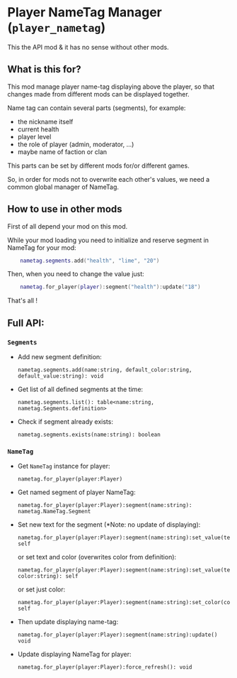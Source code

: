 Player NameTag Manager (`player_nametag`)
=========================================

This the API mod & it has no sense without other mods.

What is this for?
-----------------
This mod manage player name-tag displaying above the player,
so that changes made from different mods can be displayed together.

Name tag can contain several parts (segments), for example:
 - the nickname itself
 - current health
 - player level
 - the role of player (admin, moderator, ...)
 - maybe name of faction or clan

This parts can be set by different mods for/or different games.

So, in order for mods not to overwrite each other's values, we need a common global manager of NameTag.



How to use in other mods
------------------------
First of all depend your mod on this mod.

While your mod loading you need to initialize and reserve segment in NameTag for your mod:
```lua
    nametag.segments.add("health", "lime", "20")
```
Then, when you need to change the value just:
```lua
    nametag.for_player(player):segment("health"):update("18")
```
That's all !

Full API:
---------

### `Segments`
 - Add new segment definition:
   ```
   nametag.segments.add(name:string, default_color:string, default_value:string): void
   ```
 - Get list of all defined segments at the time:
   ```
   nametag.segments.list(): table<name:string, nametag.Segments.definition>
   ```
 - Check if segment already exists:
   ```
   nametag.segments.exists(name:string): boolean
   ```

### `NameTag`
- Get `NameTag` instance for player:
  ```
  nametag.for_player(player:Player)
  ```
- Get named segment of player NameTag:
  ```
  nametag.for_player(player:Player):segment(name:string): nametag.NameTag.Segment
  ```
- Set new text for the segment (*Note: no update of displaying):
  ```
  nametag.for_player(player:Player):segment(name:string):set_value(text:string): self
  ```
  or set text and color (overwrites color from definition):
  ```
  nametag.for_player(player:Player):segment(name:string):set_value(text:string, color:string): self
  ```
  or set just color:
  ```
  nametag.for_player(player:Player):segment(name:string):set_color(color:string): self
  ```
- Then update displaying name-tag:
  ```
  nametag.for_player(player:Player):segment(name:string):update() void
  ```
- Update displaying NameTag for player:
  ```
  nametag.for_player(player:Player):force_refresh(): void
  ```
